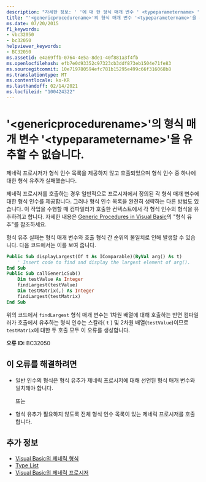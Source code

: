 ```yaml
---
description: "자세한 정보: ' '에 대 한 형식 매개 변수 ' <typeparametername> '을 <genericprocedurename> 유추할 수 없습니다."
title: "'<genericprocedurename>'의 형식 매개 변수 '<typeparametername>'을 유추할 수 없습니다."
ms.date: 07/20/2015
f1_keywords:
- vbc32050
- bc32050
helpviewer_keywords:
- BC32050
ms.assetid: e4a69ffb-0764-4e5a-8de1-40f881a3f4fb
ms.openlocfilehash: efb7e0d93352c97323cb3ddf873eb1504e71fe83
ms.sourcegitcommit: 10e719780594efc781b15295e499c66f316068b8
ms.translationtype: MT
ms.contentlocale: ko-KR
ms.lasthandoff: 02/14/2021
ms.locfileid: "100424322"
---
```

# <a name="type-parameter-typeparametername-for-genericprocedurename-cannot-be-inferred"></a>'\<genericprocedurename>'의 형식 매개 변수 '\<typeparametername>'을 유추할 수 없습니다.

제네릭 프로시저가 형식 인수 목록을 제공하지 않고 호출되었으며 형식 인수 중 하나에 대한 형식 유추가 실패했습니다.  
  
 제네릭 프로시저를 호출하는 경우 일반적으로 프로시저에서 정의된 각 형식 매개 변수에 대한 형식 인수를 제공합니다. 그러나 형식 인수 목록을 완전히 생략하는 다른 방법도 있습니다. 이 작업을 수행할 때 컴파일러가 호출한 컨텍스트에서 각 형식 인수의 형식을 유추하려고 합니다. 자세한 내용은 [Generic Procedures in Visual Basic](../programming-guide/language-features/data-types/generic-procedures.md)의 "형식 유추"를 참조하세요.  
  
 형식 유추 실패는 형식 매개 변수와 호출 형식 간 순위의 불일치로 인해 발생할 수 있습니다. 다음 코드에서는 이를 보여 줍니다.  
  
```vb  
Public Sub displayLargest(Of t As IComparable)(ByVal arg() As t)  
    ' Insert code to find and display the largest element of arg().  
End Sub  
Public Sub callGenericSub()  
    Dim testValue As Integer  
    findLargest(testValue)  
    Dim testMatrix(,) As Integer  
    findLargest(testMatrix)  
End Sub  
```  
  
 위의 코드에서 `findLargest` 형식 매개 변수는 1차원 배열에 대해 호출하는 반면 컴파일러가 호출에서 유추하는 형식 인수는 스칼라( `t` ) 및 2차원 배열(`testValue`)이므로`testMatrix`에 대한 두 호출 모두 이 오류를 생성합니다.  
  
 **오류 ID:** BC32050  
  
## <a name="to-correct-this-error"></a>이 오류를 해결하려면  
  
- 일반 인수의 형식은 형식 유추가 제네릭 프로시저에 대해 선언된 형식 매개 변수와 일치해야 합니다.  
  
     또는  
  
- 형식 유추가 필요하지 않도록 전체 형식 인수 목록이 있는 제네릭 프로시저를 호출합니다.  
  
## <a name="see-also"></a>추가 정보

- [Visual Basic의 제네릭 형식](../programming-guide/language-features/data-types/generic-types.md)
- [Type List](../language-reference/statements/type-list.md)
- [Visual Basic의 제네릭 프로시저](../programming-guide/language-features/data-types/generic-procedures.md)
